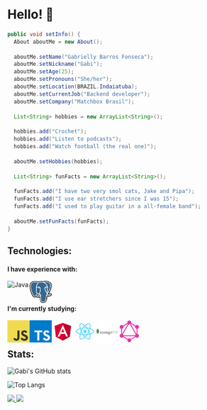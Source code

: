 # Hello! 👋

```java
public void setInfo() {
  About aboutMe = new About();
  
  aboutMe.setName("Gabrielly Barros Fonseca");
  aboutMe.setNickname("Gabi");
  aboutMe.setAge(25);
  aboutMe.setPronouns("She/her");
  aboutMe.setLocation(BRAZIL.Indaiatuba);
  aboutMe.setCurrentJob("Backend developer");
  aboutMe.setCompany("Matchbox Brasil");
  
  List<String> hobbies = new ArrayList<String>();
  
  hobbies.add("Crochet");
  hobbies.add("Listen to podcasts");
  hobbies.add("Watch football (the real one)");
  
  aboutMe.setHobbies(hobbies);
  
  List<String> funFacts = new ArrayList<String>();
  
  funFacts.add("I have two very smol cats, Jake and Pipa");
  funFacts.add("I use ear stretchers since I was 15");
  funFacts.add("I used to play guitar in a all-female band");
  
  aboutMe.setFunFacts(funFacts);
}
```

## Technologies:

#### I have experience with:

<img align="left" alt="Java" title="Java" width="50px" src="https://cdn.icon-icons.com/icons2/195/PNG/256/Java_23404.png" />

<img align="left" alt="PosgreSQL" title="PostgreSQL" width="50px" src="https://raw.githubusercontent.com/github/explore/80688e429a7d4ef2fca1e82350fe8e3517d3494d/topics/postgresql/postgresql.png" />
<br/>
<br/>

#### I'm currently studying:

<img align="left" alt="JavaScript" title="JavaScript" width="50px" src="https://raw.githubusercontent.com/github/explore/80688e429a7d4ef2fca1e82350fe8e3517d3494d/topics/javascript/javascript.png" />

<img align="left" alt="TypeScript" title="TypeScript" width="50px" src="https://raw.githubusercontent.com/github/explore/80688e429a7d4ef2fca1e82350fe8e3517d3494d/topics/typescript/typescript.png" />

<img align="left" alt="Angular" title="Angular" width="50px" src="https://raw.githubusercontent.com/github/explore/80688e429a7d4ef2fca1e82350fe8e3517d3494d/topics/angular/angular.png" />

<img align="left" alt="React" title="React" width="50px" src="https://raw.githubusercontent.com/github/explore/80688e429a7d4ef2fca1e82350fe8e3517d3494d/topics/react/react.png" />

<img align="left" alt="MongoDB" title="MongoDB" width="50px" src="https://raw.githubusercontent.com/github/explore/80688e429a7d4ef2fca1e82350fe8e3517d3494d/topics/mongodb/mongodb.png" />

<img align="left" alt="GraphQL" title="GraphQL" width="50px" src="https://raw.githubusercontent.com/github/explore/80688e429a7d4ef2fca1e82350fe8e3517d3494d/topics/graphql/graphql.png" />
<br/>
<br/>

## Stats:

![Gabi's GitHub stats](https://github-readme-stats.vercel.app/api?username=gabisation&count_private=true&show_icons=true&theme=midnight-purple)

![Top Langs](https://github-readme-stats.vercel.app/api/top-langs/?username=gabisation&layout=compact&show_icons=true&theme=midnight-purple)

<a target='_blank' href="mailto:gabrielly.barros@hotmail.com">
  <img src="https://img.shields.io/badge/Contact Me-6505ad?style=for-the-badge">
</a>

<a target='_blank' href="https://www.linkedin.com/in/gabisation/">
  <img src="https://img.shields.io/badge/LinkedIn-6505ad?style=for-the-badge">
</a>
